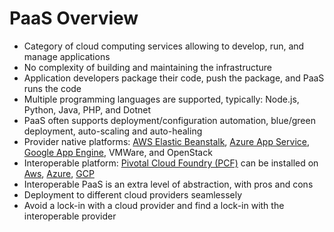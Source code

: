 # PaaS Overview

* Category of cloud computing services allowing to develop, run, and manage applications
* No complexity of building and maintaining the infrastructure
* Application developers package their code, push the package, and PaaS runs the code
* Multiple programming languages are supported, typically: Node.js, Python, Java, PHP, and Dotnet
* PaaS often supports deployment/configuration automation, blue/green deployment, auto-scaling and auto-healing
* Provider native platforms: [AWS Elastic Beanstalk](https://aws.amazon.com/elasticbeanstalk/), [Azure App Service](https://docs.microsoft.com/en-us/azure/app-service/), [Google App Engine](https://cloud.google.com/appengine/), VMWare, and OpenStack
* Interoperable platform: [Pivotal Cloud Foundry \(PCF\)](https://pivotal.io/platform) can be installed on [Aws](https://docs.pivotal.io/platform/2-8/customizing/aws.html), [Azure](https://azuremarketplace.microsoft.com/en-us/marketplace/apps/pivotal.pivotal-cloud-foundry), [GCP](https://docs.pivotal.io/platform/2-8/customizing/gcp.html)
* Interoperable PaaS is an extra level of abstraction, with pros and cons
* Deployment to different cloud providers seamlessely
* Avoid a lock-in with a cloud provider and find a lock-in with the interoperable provider



